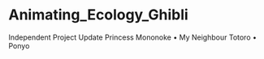 # Animating_Ecology_Ghibli
Independent Project Update Princess Mononoke • My Neighbour Totoro • Ponyo
